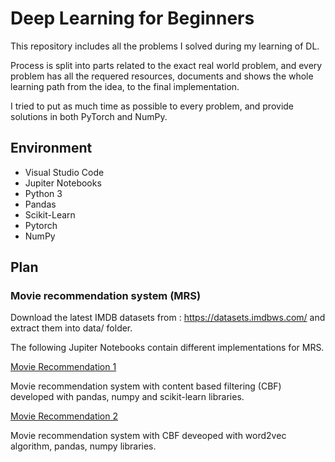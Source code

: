 # Deep Learning for Beginners

This repository includes all the problems I solved during my learning of DL.

Process is split into parts related to the exact real world problem, and every problem has all the requered resources,
documents and shows the whole learning path from the idea, to the final implementation.

I tried to put as much time as possible to every problem, and provide solutions in both PyTorch and NumPy.

## Environment

 * Visual Studio Code
 * Jupiter Notebooks
 * Python 3
 * Pandas
 * Scikit-Learn
 * Pytorch
 * NumPy 

## Plan

### Movie recommendation system (MRS)  

Download the latest IMDB datasets from : https://datasets.imdbws.com/
and extract them into data/ folder.  

The following Jupiter Notebooks contain different implementations for MRS.  


[Movie Recommendation 1](1.0_movie_recommendation.ipynb)  

Movie recommendation system with content based filtering (CBF) developed with pandas, numpy and scikit-learn libraries.

[Movie Recommendation 2](1.1_movie_recommendation.ipynb)  

Movie recommendation system with CBF deveoped with word2vec algorithm, pandas, numpy libraries.





